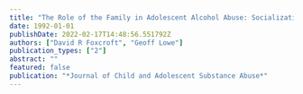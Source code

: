 ```yaml
---
title: "The Role of the Family in Adolescent Alcohol Abuse: Socialization and Structural Influences"
date: 1992-01-01
publishDate: 2022-02-17T14:48:56.551792Z
authors: ["David R Foxcroft", "Geoff Lowe"]
publication_types: ["2"]
abstract: ""
featured: false
publication: "*Journal of Child and Adolescent Substance Abuse*"
---
```


